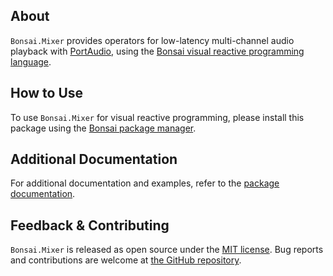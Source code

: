 ## About

`Bonsai.Mixer` provides operators for low-latency multi-channel audio playback with [PortAudio](https://www.portaudio.com/), using the [Bonsai visual reactive programming language](https://bonsai-rx.org).

## How to Use

To use `Bonsai.Mixer` for visual reactive programming, please install this package using the [Bonsai package manager](https://bonsai-rx.org/docs/articles/packages.html).

## Additional Documentation

For additional documentation and examples, refer to the [package documentation](https://bonsai-rx.org/mixer).

## Feedback & Contributing

`Bonsai.Mixer` is released as open source under the [MIT license](https://licenses.nuget.org/MIT). Bug reports and contributions are welcome at [the GitHub repository](https://github.com/bonsai-rx/mixer).